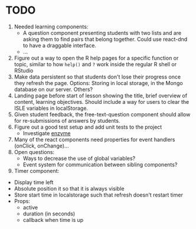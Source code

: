 TODO
====

1. Needed learning components:
    - A question component presenting students with two lists and are asking them to find pairs that belong together. Could use react-dnd to have a draggable interface.
    - ...
2. Figure out a way to open the R help pages for a specific function or topic, similar to how `help()` and `?` work inside the regular R shell or RStudio
3. Make data persistent so that students don't lose their progress once they refresh the page. Options: Storing in local storage, in the Mongo database on our server. Others?
4. Landing page before start of lesson showing the title, brief overview of content, learning objectives. Should include a way for users to clear the ISLE variables in localStorage.
5. Given student feedback, the free-text-question component should allow for re-submissions of answers by students. 
6. Figure out a good test setup and add unit tests to the project
    - Investigate [enzyme](https://github.com/airbnb/enzyme)
7. Many of the react components need properties for event handlers (onClick, onChange)...
8. Open questions:
    - Ways to decrease the use of global variables? 
    - Event system for communication between sibling components?
9. Timer component:
  - Display time left 
  - Absolute position it so that it is always visible
  - Store start time in localstorage such that refresh doesn't restart timer
  - Props:
    - active 
    - duration (in seconds)
    - callback when time is up
    

